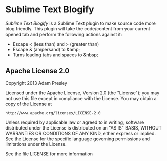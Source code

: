 # Sublime Text Blogify

*Sublime Text Blogify* is a Sublime Text plugin to make source code more blog friendly. 
This plugin will take the code/content from your current opened tab and perform
the following actions against it:

* Escape < (less than) and > (greater than)
* Escape & (ampersand) to &amp;amp;
* Turns leading tabs and spaces to &amp;nbsp;

## Apache License 2.0
Copyright 2013 Adam Presley

Licensed under the Apache License, Version 2.0 (the "License");
you may not use this file except in compliance with the License.
You may obtain a copy of the License at

    http://www.apache.org/licenses/LICENSE-2.0

Unless required by applicable law or agreed to in writing, software
distributed under the License is distributed on an "AS IS" BASIS,
WITHOUT WARRANTIES OR CONDITIONS OF ANY KIND, either express or implied.
See the License for the specific language governing permissions and
limitations under the License.

See the file LICENSE for more information